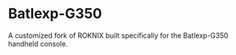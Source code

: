 # Batlexp-G350
A customized fork of ROKNIX built specifically for the Batlexp-G350 handheld console.
